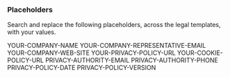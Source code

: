 ### Placeholders

Search and replace the following placeholders, across the legal templates, with your values.

YOUR-COMPANY-NAME
YOUR-COMPANY-REPRESENTATIVE-EMAIL
YOUR-COMPANY-WEB-SITE
YOUR-PRIVACY-POLICY-URL
YOUR-COOKIE-POLICY-URL
PRIVACY-AUTHORITY-EMAIL
PRIVACY-AUTHORITY-PHONE
PRIVACY-POLICY-DATE
PRIVACY-POLICY-VERSION